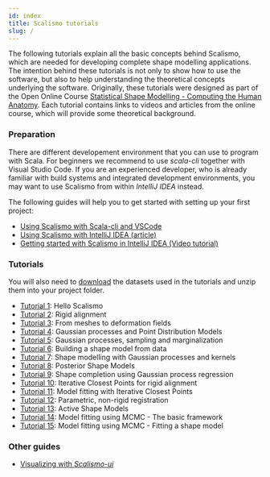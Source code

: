 ```yaml
---
id: index
title: Scalismo tutorials
slug: /
---
```


The following tutorials explain all the basic concepts behind Scalismo, which are needed for developing complete shape modelling applications.
The intention behind these tutorials is not only to show how to use the software, but also to help understanding the theoretical concepts underlying the software.
Originally, these tutorials were designed as part of the Open Online Course [Statistical Shape Modelling - Computing the Human Anatomy](https://www.futurelearn.com/courses/statistical-shape-modelling).
Each tutorial contains links to videos and articles from the online course, which will
provide some theoretical background.

### Preparation

There are different developement environment that you can use to program with Scala. For beginners we recommend to use *scala-cli* together with Visual Studio Code. If you are an experienced developer, who is already familiar with build systems and integrated development environments, you may want to use Scalismo from within *IntelliJ IDEA* instead.

The following guides will help you to get started with setting up your first project:
* [Using Scalismo with Scala-cli and VSCode](Setup/vscode.md)
* [Using Scalismo with IntelliJ IDEA (article)](Setup/ide.md)
* [Getting started with Scalismo in IntelliJ IDEA (Video tutorial)](https://www.youtube.com/watch?v=E3br5-Yr-h8)


### Tutorials

You will also need to [download](https://drive.switch.ch/index.php/s/zOJDpqh2ZGxzJJH) the datasets used in the tutorials and unzip them into your project folder.


* [Tutorial 1](Tutorials/tutorial01.md): Hello Scalismo
* [Tutorial 2](Tutorials/tutorial02.md): Rigid alignment
* [Tutorial 3](Tutorials/tutorial03.md): From meshes to deformation fields
* [Tutorial 4](Tutorials/tutorial04.md): Gaussian processes and Point Distribution Models
* [Tutorial 5](Tutorials/tutorial05.md): Gaussian processes, sampling and marginalization
* [Tutorial 6](Tutorials/tutorial06.md): Building a shape model from data
* [Tutorial 7](Tutorials/tutorial07.md): Shape modelling with Gaussian processes and kernels
* [Tutorial 8](Tutorials/tutorial08.md): Posterior Shape Models
* [Tutorial 9](Tutorials/tutorial09.md): Shape completion using Gaussian process regression
* [Tutorial 10](Tutorials/tutorial10.md): Iterative Closest Points for rigid alignment
* [Tutorial 11](Tutorials/tutorial11.md): Model fitting with Iterative Closest Points
* [Tutorial 12](Tutorials/tutorial12.md): Parametric, non-rigid registration
* [Tutorial 13](Tutorials/tutorial13.md): Active Shape Models
* [Tutorial 14](Tutorials/tutorial14.md): Model fitting using MCMC - The basic framework
* [Tutorial 15](Tutorials/tutorial15.md): Model fitting using MCMC - Fitting a shape model


### Other guides

* [Visualizing with *Scalismo-ui*](scalismo-ui-introduction.md)